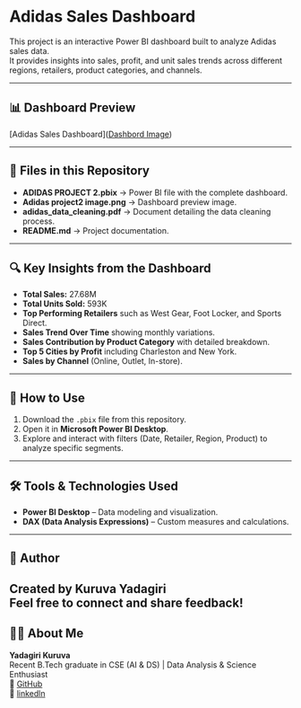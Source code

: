 # Adidas Sales Dashboard

This project is an interactive Power BI dashboard built to analyze Adidas sales data.  
It provides insights into sales, profit, and unit sales trends across different regions, retailers, product categories, and channels.

---

## 📊 Dashboard Preview
[Adidas Sales Dashboard]([Dashbord Image](https://github.com/k-yadagiri/Power-BI---Adidas-Project-doc/blob/main/Adidas%20project2%20image.png))

---

## 📂 Files in this Repository
- **ADIDAS PROJECT 2.pbix** → Power BI file with the complete dashboard.
- **Adidas project2 image.png** → Dashboard preview image.
- **adidas_data_cleaning.pdf** → Document detailing the data cleaning process.
- **README.md** → Project documentation.
---

## 🔍 Key Insights from the Dashboard
- **Total Sales:** 27.68M  
- **Total Units Sold:** 593K  
- **Top Performing Retailers** such as West Gear, Foot Locker, and Sports Direct.  
- **Sales Trend Over Time** showing monthly variations.  
- **Sales Contribution by Product Category** with detailed breakdown.  
- **Top 5 Cities by Profit** including Charleston and New York.  
- **Sales by Channel** (Online, Outlet, In-store).

---

## 🚀 How to Use
1. Download the `.pbix` file from this repository.
2. Open it in **Microsoft Power BI Desktop**.
3. Explore and interact with filters (Date, Retailer, Region, Product) to analyze specific segments.

---

## 🛠 Tools & Technologies Used
- **Power BI Desktop** – Data modeling and visualization.
- **DAX (Data Analysis Expressions)** – Custom measures and calculations.

---

## 📌 Author
Created by **Kuruva Yadagiri**  
Feel free to connect and share feedback!
---
## 🙋‍♂️ About Me
**Yadagiri Kuruva**  
Recent B.Tech graduate in CSE (AI & DS) | Data Analysis & Science Enthusiast  
🔗 [GitHub](https://github.com/k-yadagiri)  
🔗 [linkedln](https://www.linkedin.com/in/k-yadagiri)
